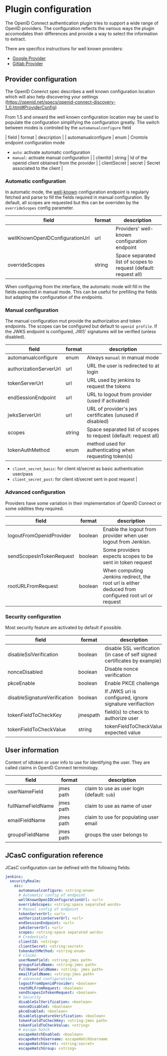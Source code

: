 # Plugin configuration

The OpenID Connect authentication plugin tries to support a wide range
of OpenID providers. The configuration reflects the various ways the
plugin accomodates their differences and provide a way to select the
information to extract.

There are specifics instructions for well known providers:

* [Google Provider](GOOGLE.md)
* [Gitlab Provider](GITLAB.md)


## Provider configuration

The OpenID Conenct spec describes a well known configuration location
which will also help discovering your settings
(<https://openid.net/specs/openid-connect-discovery-1_0.html#ProviderConfig>)

From 1.5 and onward the well known configuration location may be used to
populate the configuration simplifying the configuration greatly.
The switch between modes is controled by the `automanualconfigure` field

| field | format | description |
| automanualconfigure | enum | Crontols endpoint configuration mode
- `auto`:  activate automatic configuration
- `manual`: activate manual configuration |
| clientId | string | Id of the openid client obtained from the provider |
| clientSecret | secret | Secret associated to the client |

### Automatic configuration

In automatic mode, the [well-known](https://datatracker.ietf.org/doc/html/rfc5785)
configuration endpoint is regularly fetched and parse to fill the fields
required in manual configuration. By default, all scopes are requested
but this can be overriden by the `overrideScopes` config parameter.

| field | format | description |
| ----- | ------ | ----------- |
| wellKnownOpenIDConfigurationUrl | url | Providers' well-known configuration endpoint |
| overrideScopes | string | Space separated list of scopes to request (default: request all) |

When configuring from the interface, the automatic mode will fill in the
fields expected in manual mode. This can be useful for prefilling the
fields but adapting the configuration of the endpoints.

### Manual configuration

The manual configuration mut provide the authorization and token endpoints.
The scopes can be configured but default to `openid profile`.
If the JWKS endpoint is configured, JWS' signatures will be verified
(unless disabled).

| field | format | description |
| ----- | ------ | ----------- |
| automanualconfigure | enum | Always `manual` in manual mode |
| authorizationServerUrl | url | URL the user is redirected to at login |
| tokenServerUrl | url | URL used by jenkins to request the tokens |
| endSessionEndpoint | url | URL to logout from provider (used if activated) |
| jwksServerUrl | url | URL of provider's jws certificates (unused if disabled) |
| scopes | string | Space separated list of scopes to request (default: request all) |
| tokenAuthMethod | enum | method used for authenticating when requesting token(s)
- `client_secret_basic`: for client id/secret as basic authentication user/pass
- `client_secret_post`: for client id/secret sent in post request
|

### Advanced configuration

Providers have some variation in their implementation of OpenID Connect
or some oddities they required.

| field | format | description |
| ----- | ------ | ----------- |
| logoutFromOpenidProvider | boolean | Enable the logout from provider when user logout from Jenkisn. |
| sendScopesInTokenRequest | boolean | Some providers expects scopes to be sent in token request |
| rootURLFromRequest | boolean | When computing Jenkins redirect, the root url is either deduced from configured root url or request |

### Security configuration

Most security feature are activated by default if possible.

| field | format | description |
| ----- | ------ | ----------- |
| disableSslVerification | boolean | disable SSL verification (in case of self signed certificates by example) |
| nonceDisabled | boolean | Disable nonce verification |
| pkceEnable | boolean | Enable PKCE challenge |
| disableSignatureVerification | boolean | If JWKS uri is configured, ignore signature verifiaction |
| tokenFieldToCheckKey | jmespath | field(s) to check to authorize user |
| tokenFieldToCheckValue | string | tokenFieldToCheckValue expected value |

## User information

Content of idtoken or user info to use for identifying the user.
They are called claims in OpenID Connect terminology.

| field | format | description |
| ----- | ------ | ----------- |
| userNameField | jmes path | claim to use as user login (default: `sub`) |
| fullNameFieldName | jmes path | claim to use as name of user |
| emailFieldName | jmes path | claim to use for populating user email |
| groupsFieldName |jmes path | groups the user belongs to |


## JCasC configuration reference

JCasC configuration can be defined with the following fields:

```yaml
jenkins:
  securityRealm:
    oic:
      automanualconfigure: <string:enum>
      # Automatic config of endpoint
      wellKnownOpenIDConfigurationUrl: <url>
      overrideScopes: <string:space separated words>
      # Manual config of endpoint
      tokenServerUrl: <url>
      authorizationServerUrl: <url>
      endSessionEndpoint: <url>
      jwksServerUrl: <url>
      scopes: <string:space separated words>
      # Credentials
      clientId: <string>
      clientSecret: <string:secret>
      tokenAuthMethod: <string:enum>
      # claims
      userNameField: <string:jmes path>
      groupsFieldName: <string:jmes path>
      fullNameFieldName: <string: jmes path>
      emailFieldName: <string:jmes path>
      # advanced configuration
      logoutFromOpenidProvider: <boolean>
      rootURLFromRequest: <boolean>
      sendScopesInTokenRequest: <boolean>
      # Security
      disableSslVerification: <boolean>
      nonceDisabled: <boolean>
      pkceEnabled: <boolean>
      disableSignatureVerification: <boolean>
      tokenFieldToCheckKey: <string:jmes path>
      tokenFieldToCheckValue: <string>
      # escape hatch
      escapeHatchEnabled: <boolean>
      escapeHatchUsername: escapeHatchUsername
      escapeHatchSecret: <string:secret>
      escapeHatchGroup: <string>
```
